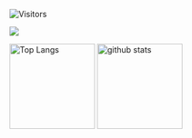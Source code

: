 ![Visitors](https://visitor-badge.glitch.me/badge?page_id=MasaruOokawa&left_color=gray&right_color=blue)
 
![](https://github-profile-summary-cards.vercel.app/api/cards/profile-details?username=MasaruOokawa&theme=onedark)

<p align="left"> 
  <img alt="Top Langs" height="150px" src="https://github-readme-stats.vercel.app/api/top-langs/?username=MasaruOokawa&layout=compact&show_icons=true&theme=onedark" />
  <img alt="github stats" height="150px" src="https://github-readme-stats.vercel.app/api?username=MasaruOokawa&theme=radical&show_icons=ture" />
</p>
